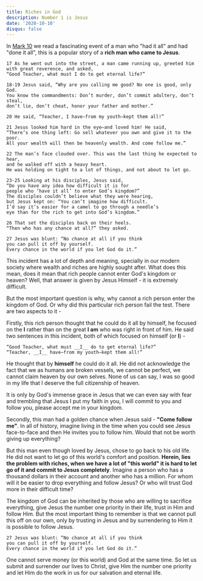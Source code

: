```yaml
---
title: Riches in God
description: Number 1 is Jesus
date: '2020-10-10'
disqus: false
---
```


In [Mark 10](https://www.biblegateway.com/passage/?search=Mark+10&version=MSG) we read a fascinating event of a man who "had it all" and had "done it all", this is a popular story of a **rich man who came to Jesus**.

<!--truncate-->

    17 As he went out into the street, a man came running up, greeted him
    with great reverence, and asked,
    “Good Teacher, what must I do to get eternal life?”

    18-19 Jesus said, “Why are you calling me good? No one is good, only God.
    You know the commandments: Don’t murder, don’t commit adultery, don’t steal,
    don’t lie, don’t cheat, honor your father and mother.”

    20 He said, “Teacher, I have—from my youth—kept them all!”

    21 Jesus looked him hard in the eye—and loved him! He said,
    “There’s one thing left: Go sell whatever you own and give it to the poor.
    All your wealth will then be heavenly wealth. And come follow me.”

    22 The man’s face clouded over. This was the last thing he expected to hear,
    and he walked off with a heavy heart.
    He was holding on tight to a lot of things, and not about to let go.

    23-25 Looking at his disciples, Jesus said,
    “Do you have any idea how difficult it is for
    people who ‘have it all’ to enter God’s kingdom?”
    The disciples couldn’t believe what they were hearing,
    but Jesus kept on: “You can’t imagine how difficult.
    I’d say it’s easier for a camel to go through a needle’s
    eye than for the rich to get into God’s kingdom.”

    26 That set the disciples back on their heels.
    “Then who has any chance at all?” they asked.

    27 Jesus was blunt: “No chance at all if you think
    you can pull it off by yourself.
    Every chance in the world if you let God do it.”

This incident has a lot of depth and meaning, specially in our modern society where wealth and riches are highly sought after. What does this mean, does it mean that rich people cannot enter God's kingdom or heaven? Well, that answer is given by Jesus Himself - it is extremely difficult.

But the most important question is why, why cannot a rich person enter the kingdom of God. Or why did this particular rich person fail the test. There are two aspects to it -

Firstly, this rich person thought that he could do it all by himself, he focused on the **I** rather than on the great **I am** who was right in front of him. He said two sentences in this incident, both of which focused on himself (or **I**) -

    “Good Teacher, what must __I__ do to get eternal life?”
    “Teacher, __I__ have—from my youth—kept them all!”

He thought that by **himself** he could do it all. He did not acknowledge the fact that we as humans are broken vessels, we cannot be perfect, we cannot claim heaven by our own selves. None of us can say, I was so good in my life that I deserve the full citizenship of heaven.

It is only by God's immense grace in Jesus that we can even say with fear and trembling that Jesus I put my faith in you, I will commit to you and follow you, please accept me in your kingdom.

Secondly, this man had a golden chance when Jesus said - **"Come follow me"**. In all of history, imagine living in the time when you could see Jesus face-to-face and then He invites you to follow him. Would that not be worth giving up everything?

But this man even though loved by Jesus, chose to go back to his old life. He did not want to let go of this world's comfort and position. **Herein, lies the problem with riches, when we have a lot of "this world" it is hard to let go of it and commit to Jesus completely**. Imagine a person who has a thousand dollars in their account and another who has a million. For whom will it be easier to drop everything and follow Jesus? Or who will trust God more in their difficult time?

The kingdom of God can be inherited by those who are willing to sacrifice everything, give Jesus the number one priority in their life, trust in Him and follow Him. But the most important thing to remember is that we cannot pull this off on our own, only by trusting in Jesus and by surrendering to Him it is possible to follow Jesus.

    27 Jesus was blunt: “No chance at all if you think
    you can pull it off by yourself.
    Every chance in the world if you let God do it.”

One cannot serve money (or this world) and God at the same time. So let us submit and surrender our lives to Christ, give Him the number one priority and let Him do the work in us for our salvation and eternal life.
